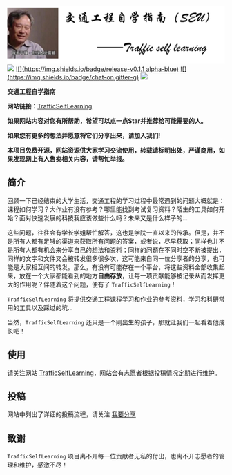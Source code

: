 ![logo](./docs/Attachments/logo.png)
[![](https://img.shields.io/github/stars/TransFresh/Traffic-self-learning)](https://github.com/TransFresh/Traffic-self-learning/stargazers)
[![](https://img.shields.io/badge/release-v0.1.1 alpha-blue)](https://github.com/TransFresh/Traffic-self-learning/releases)<!-- [![](https://img.shields.io/github/v/release/TransFresh/Traffic-self-learning?color=blue)](https://github.com/TransFresh/Traffic-self-learning/releases) -->
[![](https://img.shields.io/badge/chat-on gitter-g)]()
![](https://img.shields.io/badge/platform-windows|macos|linux-orange.svg)

**交通工程自学指南**

**网站链接：**[TrafficSelfLearning](https://transfresh.github.io/Traffic-self-learning/)

**如果网站内容对您有所帮助，希望可以点一点Star并推荐给可能需要的人。**

**如果您有更多的想法并愿意将它们分享出来，请加入我们!**

**本项目免费开源，网站资源供大家学习交流使用，转载请标明出处，严谨商用，如果发现网上有人售卖相关内容，请帮忙举报。**

## 简介

回顾一下已经结束的大学生活，交通工程的学习过程中最常遇到的问题大概就是：课程如何学习？大作业有没有参考？哪里能找到考试复习资料？陌生的工具如何开始？面对快速发展的科技我应该做些什么吗？未来又是什么样子的...

这些问题，往往会有学长学姐帮忙解答，这也是学院一直以来的传承。但是，并不是所有人都有足够的渠道来获取所有问题的答案，或者说，尽早获取；同样也并不是所有人都有机会来分享自己的想法和资料；同样的问题在不同时空不断被提出，同样的文字和文件又会被转发很多很多次，这可能来自同一位分享者的分享，也可能是大家相互间的转发。那么，有没有可能存在一个平台，将这些资料全部收集起来，放在一个大家都能看到的地方**自由存放**，让每一项贡献能够被记录从而发挥更大的作用呢？伴随着这个问题，便有了 `TrafficSelfLearning`！

`TrafficSelfLearning` 将提供交通工程课程学习和作业的参考资料，学习和科研常用的工具以及踩过的坑...

当然，`TrafficSelfLearning` 还只是一个刚出生的孩子，那就让我们一起看着他成长吧！

## 使用

请关注网站 [TrafficSelfLearning](https://transfresh.github.io/Traffic-self-learning/)，网站会有志愿者根据投稿情况定期进行维护。

## 投稿

网站中列出了详细的投稿流程，请关注 [我要分享](https://transfresh.github.io/Traffic-self-learning/contribute/)

## 致谢

`TrafficSelfLearning` 项目离不开每一位贡献者无私的付出，也离不开志愿者的管理和维护，感激不尽！
